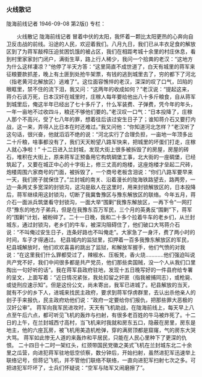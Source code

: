 ### 火线散记
陇海前线记者
1946-09-08
第2版()
专栏：

　　火线散记
    陇海前线记者
    冒着中伏的太阳，我怀着一颗比太阳更热的心奔向自卫反击战的前线。沿途的人民，欢迎着我们。八月九日，我们已从丰衣足食的解放区到了为蒋军敲榨压迫贫困饥饿的被占区，我们在相距考城十余里的村庄休息，看到村里家家封门闭户，满街生草，路上行人稀少，我问一个拾粪的老汉：“这地方为什么这样凄凉？”他停了半天方答：“这里简直不成世道了，白天有城里的蒋军来征粮要款抓差，晚上有土匪到处抢牛架票，有钱的逃到城里去了，穷的都下了河北（指老黄河北解放区）逃难了”。这位面容憔悴的老汉，深深的叹了口气，凹陷的眼眶里，禁不住的流下泪，我又问：“这两年的收成如何？”老汉说：“提起这来，蒋介石该万死，日本汉奸在城里时，庄稼人每年要给他出八十多斤粮食，自从蒋军到城里后，俺这半年已经出了七十多斤了，什么军装费、子弹费，凭今年的年头，一年一亩地不过收四斗，粮还不够他们要的。”老汉叹一口气：“日本投降了，庄稼人那个不高兴，受了七八年的罪，想着往后该过安生日子了；谁知蒋介石又要打内战，这一来，弄得人比日本在时还难过。”我又问他：“你知道河北怎样？”老汉听了这句话，很兴奋，他就滔滔不绝的说：“河北实行了合理负担，一亩地一年顶多出二十斤粮，啥事都没有了，我们天天盼望八路军快来，把城里的坏蛋们打走，庄稼人就心净啦！”
    十二日进入兰封城，发现大街上很多被拆毁了的房屋，房屋的砖石，堆积在大街上，原来蒋军正预备用它构筑碉堡工事，北大街的一座碉堡，已经筑起了，又要在城正中心的十字街上，修三丈高的炮楼，这座炮楼才垒起二尺砖，炮楼周围六家商号的门面，被拆毁了，一个商号老板含泪说：“你们八路军要早来一天，我们房子就保住了。”兰封城的南关、沿着漫长的陇海铁路望去，路两旁，一边一条两丈多宽深的封锁沟，这沟是敌人在这里时，用来封锁解放区的，日本投降后，蒋军继续用这封锁沟，切断了我冀鲁豫区与豫东解放区的联络。今年五月，蒋介石一面派兵筑堡看守封锁沟，一面大举“围剿”我豫东解放区，一再下令“一网打尽”豫东的地方子弟兵，但是在我豫东百万军民，三个月的英勇反“围剿”下，蒋军的“围剿”计划，被粉碎了。二十一日晚，我和二十多个拉着牛车的老乡们，从兰封城东，通过封锁沟，老乡们的牛车，被深沟阻碍住了，他们破口大骂蒋介石说：“不叫俺过安生日子，连条好路也不叫俺走”。大家急了一身汗，费了两小时的时间，车子才得通过。
    杞县城内的监狱里，扣押着一百多我豫东解放区的军民，杞县城解放时，他们欢欢喜喜的跳出了监狱，和解放军握手，他们气愤的对我说：“在这里我们什么罪都受过了，辣椒水、压板凳，香火烧…………他们强迫叫说共产党不好，我们中间很多都是共产党员，他们那些卖国贼，没一个人从我们口里掏出一句好听的话”。我在蒋军县政府驻地，发现十五日晚写好的一件县府给专署的呈文，上面写着：“近日情况紧张，我处扣留之奸匪（指我被捕同志），或枪毙、或徒刑应速示知”。但是这份公文，尚未寄出，我军已进城了。杞县解放的当天，就有不少的乡下人，进城来找民主政府，要求到蒋军俘虏群里，去认出杀他亲人的刽子手来报仇，民主政府劝他们说：“政府一定要给你们报仇，把那些罪大恶极的汉奸公审”。
    蒋军向我军民进攻时，天天有飞机助战，在陇海前线上，每天早上八点至午后六点，都可听见飞机的轰炸与扫射，有很多老百姓的牛马被炸死了。十二日的上午，在兰封城西寸高村，当飞机来时我就和房东五口，隐蔽在房里，房东是地主，他的六座瓦房，被飞机用美造机枪弹，穿的满房顶都是窟窿，气的房东大哭大骂。
    蒋军如此惨无人道的来轰炸和平居民，只能在人民心里种下了更深的仇恨。
    二十四日十二时一架红头，红颈带国民党徽之美式飞机在兰封城东北二十余里之瓜营，向进犯蒋军驻地低空侦察，数分钟后，开始扫射，虽然进犯军迅速举上联络记号，但蒋记飞机，并不管他们联络不联络，一直向进犯军扫射七次之多。可把进犯军吓坏了，士兵们怀疑说：“空军与陆军又闹磨擦了”。
